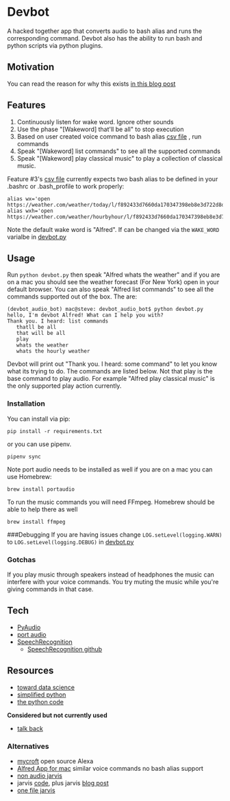 # Devbot
A hacked together app that converts audio to bash alias and runs the corresponding 
command. Devbot also has the ability to run bash and python scripts via python 
plugins. 

## Motivation
You can read the reason for why this exists 
[in this blog post](https://medium.com/@froehlich/alexa-for-developers-in-150-lines-of-python-bf93dc93e80d)


## Features
 1. Continuously listen for wake word. Ignore other sounds
 2. Use the phase "[Wakeword] that'll be all" to stop execution
 3. Based on user created voice command to bash alias [csv file](cmd_alias_map.csv)
 , run commands
 4. Speak "[Wakeword] list commands" to see all the supported commands
 5. Speak "[Wakeword] play classical music" to play a collection of classical music.
 
Feature #3's [csv file](cmd_alias_map.csv) currently expects two bash alias to be
defined in your .bashrc or .bash_profile to work properly:
```
alias wx='open https://weather.com/weather/today/l/f892433d7660da170347398eb8e3d722d8d362fe7dd15af16ce88324e1b96e70'
alias wxh='open https://weather.com/weather/hourbyhour/l/f892433d7660da170347398eb8e3d722d8d362fe7dd15af16ce88324e1b96e70'
```
Note the default wake word is "Alfred". If can be changed via the 
`WAKE_WORD` varialbe in [devbot.py](devbot.py)


## Usage 
Run `python devbot.py` then speak "Alfred whats the weather" and if you are on a
mac you should see the weather forecast (For New York) open in your default browser.
You can also speak "Alfred list commands" to see all the commands supported out of the
box. The are:
```
(devbot_audio_bot) mac@steve: devbot_audio_bot$ python devbot.py 
hello, I'm devbot Alfred! What can I help you with?
Thank you. I heard: list commands
   thatll be all
   that will be all
   play
   whats the weather
   whats the hourly weather
```
Devbot will print out "Thank you. I heard: some command" to let you know what
its trying to do. The commands are listed below. Not that play is the base command
to play audio. For example "Alfred play classical music" is
the only supported play action currently.

### Installation
You can install via pip: 
```
pip install -r requirements.txt
```
or you can use pipenv. 
```
pipenv sync
```
Note port audio needs to be installed as well
if you are on a mac you can use Homebrew:
```
brew install portaudio
```
To run the music commands you will need FFmpeg. Homebrew
should be able to help there as well
```
brew install ffmpeg
```


###Debugging 
If you are having issues change `LOG.setLevel(logging.WARN)` to
`LOG.setLevel(logging.DEBUG)` in [devbot.py](devbot.py)


### Gotchas
If you play music through speakers instead of headphones the music
can interfere with your voice commands. You try muting the music while you're
giving commands in that case.

 
## Tech
 * [PyAudio](https://pypi.org/project/PyAudio/)
 * [port audio](http://www.portaudio.com/)
 * [SpeechRecognition](https://pypi.org/project/SpeechRecognition/) 
    * [SpeechRecognition github](https://github.com/Uberi/speech_recognition)
       

 ## Resources
 * [toward data science](https://towardsdatascience.com/easy-speech-to-text-with-python-3df0d973b426)
 * [simplified python](https://www.simplifiedpython.net/speech-recognition-python/)
 * [the python code](https://www.thepythoncode.com/article/using-speech-recognition-to-convert-speech-to-text-python)

**Considered but not currently used**
 * [talk back](https://www.geeksforgeeks.org/convert-text-speech-python/)


### Alternatives
* [mycroft](https://mycroft.ai/) open source Alexa
* [Alfred App for mac](https://www.alfredapp.com/) similar voice commands
    no bash alias support
* [non audio jarvis](https://github.com/sukeesh/Jarvis)
* jarvis [code](https://github.com/GauravSingh9356/J.A.R.V.I.S),
plus jarvis [blog post](https://devophub.blogspot.com/2020/10/jarvis-v20-is-released-come-and.htmlg)
* [one file jarvis](https://github.com/ValentinGenard/Jarvis-artificial-intelligence)
